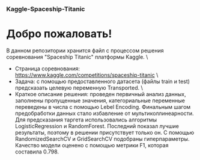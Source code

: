 ### Kaggle-Spaceship-Titanic
# Добро пожаловать! 
В данном репозитории хранится файл с процессом решения соревнования "Spaceship Titanic" платформы Kaggle. \
- Страница соревнования: https://www.kaggle.com/competitions/spaceship-titanic \
- Задача: с помощью предоставленного датасета (файлы train и test) предсказать целевую переменную Transported. \
- Краткое описание решения: проведен первичный анализ данных, заполнены пропущенные значения, категориальные переменные переведены в числа с помощью Lebel Encoding. Финальным шагом предобработки данных стало избавление от мультиколлинеарности. Для предсказания таргета использовались алгоритмы LogisticRegression и RandomForest. Последний показал лучшие результаты, поэтому в решении присутствует только он. С помощью RandomizedSearchCV и GridSearchCV подобраны гиперпараметры. Качество модели оценено с помощью метрики F1, которая составила 0.798.

